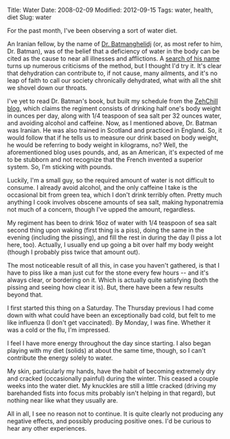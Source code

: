 Title: Water
Date: 2008-02-09
Modified: 2012-09-15
Tags: water, health, diet
Slug: water

For the past month, I've been observing a sort of water diet.

An Iranian fellow, by the name of <a href="http://en.wikipedia.org/wiki/Fereydoon_Batmanghelidj">Dr. Batmanghelidj</a> (or, as most refer to him, Dr. Batman), was of the belief that a deficiency of water in the body can be cited as the cause to near all illnesses and afflictions. A <a href="http://www.google.com/search?q=Batmanghelidj">search of his name</a> turns up numerous criticisms of the method, but I thought I'd try it. It's clear that dehydration can contribute to, if not cause, many ailments, and it's no leap of faith to call our society chronically dehydrated, what with all the shit we shovel down our throats.

I've yet to read Dr. Batman's book, but built my schedule from the <a href="http://zenchillcom.blogspot.com/2006/07/allergy-cure.html">ZehChill blog</a>, which claims the regiment consists of drinking half one's body weight in ounces per day, along with 1/4 teaspoon of sea salt per 32 ounces water, and avoiding alcohol and caffeine. Now, as I mentioned above, Dr. Batman was Iranian. He was also trained in Scotland and practiced in England. So, it would follow that if he tells us to measure our drink based on body weight, he would be referring to body weight in kilograms, no? Well, the aforementioned blog uses pounds, and, as an American, it's expected of me to be stubborn and not recognize that the French invented a superior system. So, I'm sticking with pounds.

Luckily, I'm a small guy, so the required amount of water is not difficult to consume. I already avoid alcohol, and the only caffeine I take is the occasional bit from green tea, which I don't drink terribly often. Pretty much anything I cook involves obscene amounts of sea salt, making hyponatremia not much of a concern, though I've upped the amount, regardless.

My regiment has been to drink 16oz of water with 1/4 teaspoon of sea salt second thing upon waking (first thing is a piss), doing the same in the evening (including the pissing), and fill the rest in during the day (I piss a lot here, too). Actually, I usually end up going a bit over half my body weight (though I probably piss twice that amount out).

The most noticeable result of all this, in case you haven't gathered, is that I have to piss like a man just cut for the stone every few hours -- and it's always clear, or bordering on it. Which is actually quite satisfying (both the pissing and seeing how clear it is). But, there have been a few results beyond that.

I first started this thing on a Saturday. The Thursday previous I had come down with what could have been an exceptionally bad cold, but felt to me like influenza (I don't get vaccinated). By Monday, I was fine. Whether it was a cold or the flu, I'm impressed.

I feel I have more energy throughout the day since starting. I also began playing with my diet (solids) at about the same time, though, so I can't contribute the energy solely to water.

My skin, particularly my hands, have the habit of becoming extremely dry and cracked (occasionally painful) during the winter. This ceased a couple weeks into the water diet. My knuckles are still a little cracked (driving my barehanded fists into focus mits probably isn't helping in that regard), but nothing near like what they usually are.

All in all, I see no reason not to continue. It is quite clearly not producing any negative effects, and possibly producing positive ones. I'd be curious to hear any other experiences.
